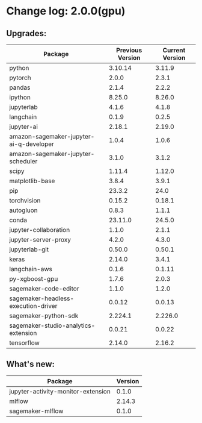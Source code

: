 # Change log: 2.0.0(gpu)

## Upgrades: 

Package | Previous Version | Current Version
---|---|---
python|3.10.14|3.11.9
pytorch|2.0.0|2.3.1
pandas|2.1.4|2.2.2
ipython|8.25.0|8.26.0
jupyterlab|4.1.6|4.1.8
langchain|0.1.9|0.2.5
jupyter-ai|2.18.1|2.19.0
amazon-sagemaker-jupyter-ai-q-developer|1.0.4|1.0.6
amazon-sagemaker-jupyter-scheduler|3.1.0|3.1.2
scipy|1.11.4|1.12.0
matplotlib-base|3.8.4|3.9.1
pip|23.3.2|24.0
torchvision|0.15.2|0.18.1
autogluon|0.8.3|1.1.1
conda|23.11.0|24.5.0
jupyter-collaboration|1.1.0|2.1.1
jupyter-server-proxy|4.2.0|4.3.0
jupyterlab-git|0.50.0|0.50.1
keras|2.14.0|3.4.1
langchain-aws|0.1.6|0.1.11
py-xgboost-gpu|1.7.6|2.0.3
sagemaker-code-editor|1.1.0|1.2.0
sagemaker-headless-execution-driver|0.0.12|0.0.13
sagemaker-python-sdk|2.224.1|2.226.0
sagemaker-studio-analytics-extension|0.0.21|0.0.22
tensorflow|2.14.0|2.16.2

## What's new: 

Package | Version 
---|---
jupyter-activity-monitor-extension|0.1.0
mlflow|2.14.3
sagemaker-mlflow|0.1.0
